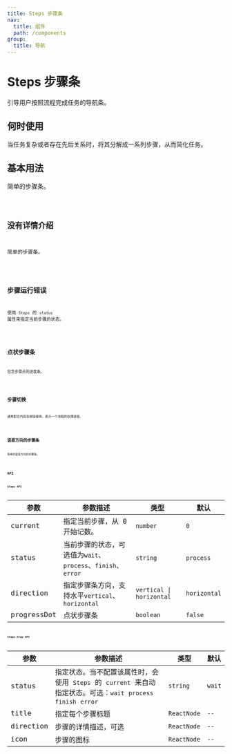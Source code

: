 ```yaml
---
title: Steps 步骤条
nav:
  title: 组件
  path: /components
group:
  title: 导航
---
```



# Steps 步骤条

引导用户按照流程完成任务的导航条。

## 何时使用

当任务复杂或者存在先后关系时，将其分解成一系列步骤，从而简化任务。

## 基本用法

简单的步骤条。

<code src="./demo/basic.tsx" />

## 没有详情介绍

简单的步骤条。

<code src="./demo/easy.tsx" />

## 步骤运行错误

使用 `Steps` 的 `status` 属性来指定当前步骤的状态。

<code src="./demo/error.tsx" />

## 点状步骤条

包含步骤点的进度条。

<code src="./demo/dot.tsx" />

## 步骤切换

通常配合内容及按钮使用，表示一个流程的处理进度。

<code src="./demo/steps.tsx" />

## 竖直方向的步骤条

简单的竖直方向的步骤条。

<code src="./demo/vertical.tsx"/>

## API

### Steps API

| 参数        | 参数描述      | 类型                                       | 默认   |
| ----------- | ---------------- | ------------------------------------------ | --------- |
| current| 指定当前步骤，从 0 开始记数。 | `number`         | `0` |
| status | 当前步骤的状态，可选值为`wait`、`process`、`finish`、`error`  | `string`         | `process` |
| direction| 指定步骤条方向，支持水平`vertical`、`horizontal` | `vertical \| horizontal`         | `horizontal` |
| progressDot       |点状步骤条| `boolean`         | `false` |

### Steps.Step API

| 参数        | 参数描述      | 类型 | 默认   |
| ----------- | ---------------- | ------------------------------------------ | --------- |
| status| 指定状态。当不配置该属性时，会使用 `Steps` 的 `current` 来自动指定状态。可选：`wait` `process` `finish` `error` | `string`         | `wait` |
| title |指定每个步骤标题| `ReactNode`         | `--` |
| direction| 步骤的详情描述，可选 | `ReactNode` | `--` |
| icon       |步骤的图标| `ReactNode`         | `--` |

